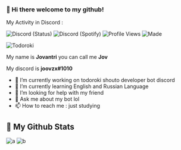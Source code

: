 
### 🌸 Hi there welcome to my github!

My Activity in Discord : 

![Discord (Status)](https://img.shields.io/endpoint?url=https://dev.discordprofiles.me/api/badge/status/552492140270452736?simple=true&logo=discord&logoColor=white&color=43B581) ![Discord (Spotify)](https://img.shields.io/endpoint?label=Listening%20To&url=https://dev.discordprofiles.me/api/badge/spotify/552492140270452736&color=1ED45F) ![Profile Views](https://komarev.com/ghpvc/?username=joovzx)
![Made](https://img.shields.io/badge/Tag%20Discord-Joovzx%231010-blue)

![Todoroki](https://img.shields.io/badge/Tag%20Discord-Joovzx%231010-blue)

My name is **Jovantri** you can call me **Jov**

My discord is __joovzx#1010__

- 🔭 I’m currently working on todoroki shouto developer bot discord
- 🌱 I’m currently learning English and Russian Language
- 🤔 I’m looking for help with my friend
- 💬 Ask me about my bot lol
- 📫 How to reach me : just studying 

## 🌸 My Github Stats

![a](https://github-readme-stats.vercel.app/api?username=Joovzx&show_icons=true&theme=yeblu)
![b](https://github-readme-stats.vercel.app/api/top-langs/?username=Joovzx&layout=compact&show_icons=true&theme=yeblu)
